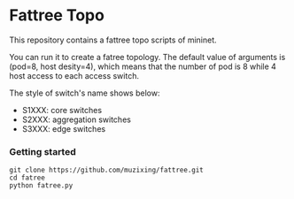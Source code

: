 # Fattree Topo

This repository contains a fattree topo scripts of mininet.

You can run it to create a fatree topology. The default value of arguments is (pod=8, host desity=4), which means that the number of pod is 8 while 4 host access to each access switch.

The style of switch's name shows below:
  
  * S1XXX: core switches
  * S2XXX: aggregation switches
  * S3XXX: edge switches

### Getting started

	git clone https://github.com/muzixing/fattree.git
	cd fatree
	python fatree.py


